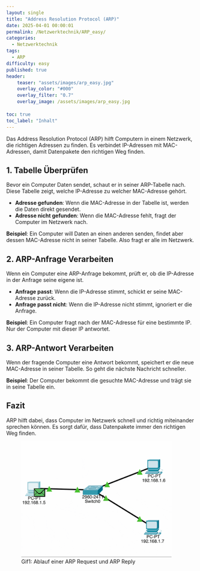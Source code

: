 ```yaml
---
layout: single
title: "Address Resolution Protocol (ARP)"
date: 2025-04-01 00:00:01
permalink: /Netzwerktechnik/ARP_easy/
categories:
  - Netzwerktechnik
tags:
  - ARP
difficulty: easy
published: true
header:
    teaser: "assets/images/arp_easy.jpg"
    overlay_color: "#000"
    overlay_filter: "0.7"
    overlay_image: /assets/images/arp_easy.jpg

toc: true
toc_label: "Inhalt"
---
```


Das Address Resolution Protocol (ARP) hilft Computern in einem Netzwerk, die richtigen Adressen zu finden. Es verbindet IP-Adressen mit MAC-Adressen, damit Datenpakete den richtigen Weg finden.

## 1. Tabelle Überprüfen

Bevor ein Computer Daten sendet, schaut er in seiner ARP-Tabelle nach. Diese Tabelle zeigt, welche IP-Adresse zu welcher MAC-Adresse gehört.

- **Adresse gefunden**: Wenn die MAC-Adresse in der Tabelle ist, werden die Daten direkt gesendet.
- **Adresse nicht gefunden**: Wenn die MAC-Adresse fehlt, fragt der Computer im Netzwerk nach.

**Beispiel**: Ein Computer will Daten an einen anderen senden, findet aber dessen MAC-Adresse nicht in seiner Tabelle. Also fragt er alle im Netzwerk.

## 2. ARP-Anfrage Verarbeiten

Wenn ein Computer eine ARP-Anfrage bekommt, prüft er, ob die IP-Adresse in der Anfrage seine eigene ist.

- **Anfrage passt**: Wenn die IP-Adresse stimmt, schickt er seine MAC-Adresse zurück.
- **Anfrage passt nicht**: Wenn die IP-Adresse nicht stimmt, ignoriert er die Anfrage.

**Beispiel**: Ein Computer fragt nach der MAC-Adresse für eine bestimmte IP. Nur der Computer mit dieser IP antwortet.

## 3. ARP-Antwort Verarbeiten

Wenn der fragende Computer eine Antwort bekommt, speichert er die neue MAC-Adresse in seiner Tabelle. So geht die nächste Nachricht schneller.

**Beispiel**: Der Computer bekommt die gesuchte MAC-Adresse und trägt sie in seine Tabelle ein.

## Fazit

ARP hilft dabei, dass Computer im Netzwerk schnell und richtig miteinander sprechen können. Es sorgt dafür, dass Datenpakete immer den richtigen Weg finden.

<figure>
    <img src="/assets/images/ARP_1.gif" width="400"/>
    <figcaption>Gif1: Ablauf einer ARP Request und ARP Reply</figcaption>
</figure>